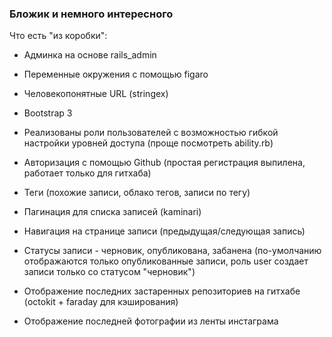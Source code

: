 ### Бложик и немного интересного     

Что есть "из коробки":

* Админка на основе rails_admin

* Переменные окружения с помощью figaro

* Человекопонятные URL (stringex)

* Bootstrap 3

* Реализованы роли пользователей с возможностью гибкой настройки уровней доступа (проще посмотреть ability.rb)

* Авторизация с помощью Github (простая регистрация выпилена, работает только для гитхаба)

* Теги (похожие записи, облако тегов, записи по тегу)

* Пагинация для списка записей (kaminari)

* Навигация на странице записи (предыдущая/следующая запись)

* Статусы записи - черновик, опубликована, забанена (по-умолчанию отображаются только опубликованные записи, роль user создает записи только со статусом "черновик") 

* Отображение последних застаренных репозиториев на гитхабе (octokit + faraday для кэширования)

* Отображение последней фотографии из ленты инстаграма
